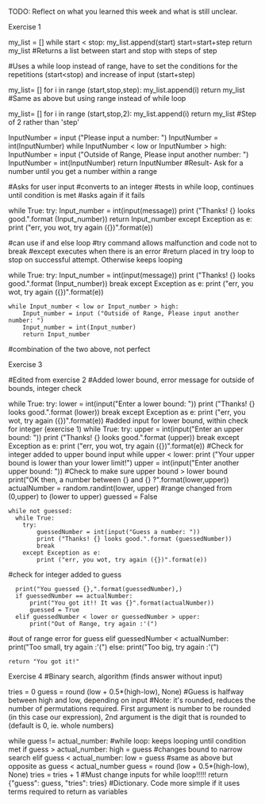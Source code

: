 TODO: Reflect on what you learned this week and what is still unclear.

Exercise 1

my_list = []
    while start < stop:
        my_list.append(start)
        start=start+step
    return my_list
#Returns a list between start and stop with steps of step

#Uses a while loop instead of range, have to set the conditions for the repetitions (start<stop) and increase of input (start+step) 

my_list= []
    for i in range (start,stop,step):
        my_list.append(i)
    return my_list
#Same as above but using range instead of while loop

my_list= []
    for i in range (start,stop,2):
        my_list.append(i)
    return my_list
#Step of 2 rather than 'step'

InputNumber = input ("Please input a number: ")
    InputNumber = int(InputNumber)
    while InputNumber < low or InputNumber > high:
        InputNumber = input ("Outside of Range, Please input another number: ")
        InputNumber = int(InputNumber)
    return InputNumber
#Result- Ask for a number until you get a number within a range

#Asks for user input
#converts to an integer
#tests in while loop, continues until condition is met
#asks again if it fails

while True:
        try:
            Input_number = int(input(message))
            print ("Thanks! {} looks good.".format (Input_number))
            return Input_number
        except Exception as e:
            print ("err, you wot, try again ({})".format(e)) 

#can use if and else loop
#try command allows malfunction and code not to break
#except executes when there is an error
#return placed in try loop to stop on successful attempt. Otherwise keeps looping

while True:
        try:
            Input_number = int(input(message))
            print ("Thanks! {} looks good.".format (Input_number))
            break
        except Exception as e:
            print ("err, you wot, try again ({})".format(e)) 
        
    while Input_number < low or Input_number > high:
        Input_number = input ("Outside of Range, Please input another number: ")
        Input_number = int(Input_number)
        return Input_number

#combination of the two above, not perfect


Exercise 3

#Edited from exercise 2
#Added lower bound, error message for outside of bounds, integer check

while True:
        try:
            lower = int(input("Enter a lower bound: "))
            print ("Thanks! {} looks good.".format (lower))
            break
        except Exception as e:
            print ("err, you wot, try again ({})".format(e)) 
#added input for lower bound, within check for integer (exercise 1)
    while True:
        try:
            upper = int(input("Enter an upper bound: "))
            print ("Thanks! {} looks good.".format (upper))
            break
        except Exception as e:
            print ("err, you wot, try again ({})".format(e)) 
#Check for integer added to upper bound input
    while upper < lower:
      print ("Your upper bound is lower than your lower limit!")
      upper = int(input("Enter another upper bound: "))
#Check to make sure upper bound > lower bound
    print("OK then, a number between {} and {} ?".format(lower,upper))
    actualNumber = random.randint(lower, upper)
#range changed from (0,upper) to (lower to upper)
    guessed = False

    while not guessed:
      while True:
        try:
            guessedNumber = int(input("Guess a number: "))
            print ("Thanks! {} looks good.".format (guessedNumber))
            break
        except Exception as e:
            print ("err, you wot, try again ({})".format(e)) 
#check for integer added to guess

      print("You guessed {},".format(guessedNumber),)
      if guessedNumber == actualNumber:
          print("You got it!! It was {}".format(actualNumber))
          guessed = True
      elif guessedNumber < lower or guessedNumber > upper:
          print("Out of Range, try again :'(")
#out of range error for guess
      elif guessedNumber < actualNumber:
          print("Too small, try again :'(")
      else:
          print("Too big, try again :'(")
    
    return "You got it!"



Exercise 4
#Binary search, algorithm (finds answer without input) 

tries = 0
guess = round (low + 0.5*(high-low), None)
#Guess is halfway between high and low, depending on input
#Note: it's rounded, reduces the number of permutations required. First argument is number to be rounded (in this case our expression), 2nd argument is the digit that is rounded to (default is 0, ie. whole numbers)

while guess != actual_number:
#while loop: keeps looping until condition met
    if guess > actual_number:
        high = guess
#changes bound to narrow search
    elif guess < actual_number:
        low = guess
#same as above but opposite as guess < actual_number
    guess = round (low + 0.5*(high-low), None)
    tries = tries + 1
#Must change inputs for while loop!!!!!
    return {"guess": guess, "tries": tries}
#Dictionary. Code more simple if it uses terms required to return as variables